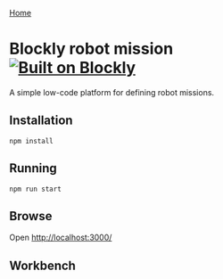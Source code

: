 [Home](../README.md)


# Blockly robot mission [![Built on Blockly](https://tinyurl.com/built-on-blockly)](https://github.com/google/blockly)

A simple low-code platform for defining robot missions. 

## Installation

```
npm install
```

## Running

```
npm run start
```

## Browse

Open [http://localhost:3000/](http://localhost:3000/)

## Workbench

